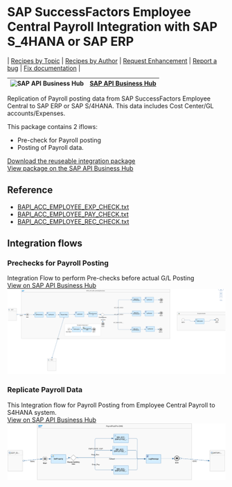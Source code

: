 # SAP SuccessFactors Employee Central Payroll Integration with SAP S_4HANA or SAP ERP

\| [Recipes by Topic](../../readme.md ) \| [Recipes by Author](../../author.md ) \| [Request Enhancement](https://github.com/SAP-samples/cloud-integration-flow/issues/new?assignees=&labels=Recipe%20Fix,enhancement&template=recipe-request.md&title=ImproveSAP%20SuccessFactors%20Employee%20Central%20Payroll%20Integration%20with%20SAP%20S_4HANA%20or%20SAP%20ERP ) \| [Report a bug](https://github.com/SAP-samples/cloud-integration-flow/issues/new?assignees=&labels=Recipe%20Fix,bug&template=bug_report.md&title=Issue%20withSAP%20SuccessFactors%20Employee%20Central%20Payroll%20Integration%20with%20SAP%20S_4HANA%20or%20SAP%20ERP ) \| [Fix documentation](https://github.com/SAP-samples/cloud-integration-flow/issues/new?assignees=&labels=Recipe%20Fix,documentation&template=bug_report.md&title=Docu%20fixSAP%20SuccessFactors%20Employee%20Central%20Payroll%20Integration%20with%20SAP%20S_4HANA%20or%20SAP%20ERP ) \|

![SAP API Business Hub](https://github.com/SAPAPIBusinessHub.png?size=50 ) | [SAP API Business Hub](https://api.sap.com/allcommunity) |
----|----|

Replication of Payroll posting data from SAP SuccessFactors Employee Central to SAP ERP or SAP S/4HANA. This data includes Cost Center/GL accounts/Expenses.

This package contains 2 iflows:

* Pre-check for Payroll posting
* Posting of Payroll data.

[Download the reuseable integration package](SAPSuccessFactorsEmployeeCentralPayrollIntegrationwithSAPS_4HANAorSAPERP.zip)\
[View package on the SAP API Business Hub](https://api.sap.com/package/SAPSuccessFactorsEmployeeCentralPayrollIntegrationwithSAPS4HANAorSAPERP/overview)

## Reference
* [BAPI_ACC_EMPLOYEE_EXP_CHECK.txt](BAPI_ACC_EMPLOYEE_EXP_CHECK.txt)
* [BAPI_ACC_EMPLOYEE_PAY_CHECK.txt](BAPI_ACC_EMPLOYEE_PAY_CHECK.txt)
* [BAPI_ACC_EMPLOYEE_REC_CHECK.txt](BAPI_ACC_EMPLOYEE_REC_CHECK.txt)

## Integration flows

### Prechecks for Payroll Posting
Integration Flow to perform Pre-checks before actual G/L Posting\
[View on SAP API Business Hub](https://api.sap.com/integrationflow/Prechecks_for_Payroll_Posting)
![Prechecks for Payroll Posting](prechecks-for-payroll-posting.png)

### Replicate Payroll Data
This Integration flow for Payroll Posting from Employee Central Payroll to S4HANA system.\
[View on SAP API Business Hub](https://api.sap.com/integrationflow/Replicate_Payroll_Data)
![Replicate Payroll Data](replicate-payroll-data.png)
